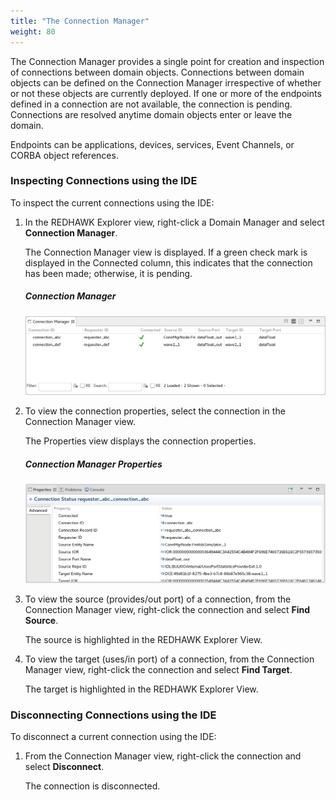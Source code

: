 ```yaml
---
title: "The Connection Manager"
weight: 80
---
```


The Connection Manager provides a single point for creation and inspection of connections between domain objects. Connections between domain objects can be defined on the Connection Manager irrespective of whether or not these objects are currently deployed. If one or more of the endpoints defined in a connection are not available, the connection is pending. Connections are resolved anytime domain objects enter or leave the domain.

Endpoints can be applications, devices, services, Event Channels, or CORBA object references.
### Inspecting Connections using the IDE

To inspect the current connections using the IDE:

1.  In the REDHAWK Explorer view, right-click a Domain Manager and select **Connection Manager**.

    The Connection Manager view is displayed. If a green check mark is displayed in the Connected column, this indicates that the connection has been made; otherwise, it is pending.
    ##### Connection Manager
    ![Connection Manager](../images/ConnectionManager.png)

2.  To view the connection properties, select the connection in the Connection Manager view.

    The Properties view displays the connection properties.
    ##### Connection Manager Properties
    ![Connection Manager Properties](../images/ConnMgrPropertiesView.png)
3.  To view the source (provides/out port) of a connection, from the Connection Manager view, right-click the connection and select **Find Source**.

    The source is highlighted in the REDHAWK Explorer View.
4.  To view the target (uses/in port) of a connection, from the Connection Manager view, right-click the connection and select **Find Target**.

    The target is highlighted in the REDHAWK Explorer View.

### Disconnecting Connections using the IDE

To disconnect a current connection using the IDE:

1.  From the Connection Manager view, right-click the connection and select **Disconnect**.

    The connection is disconnected.
